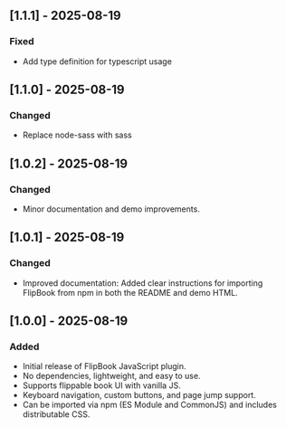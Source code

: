 ## [1.1.1] - 2025-08-19

### Fixed

- Add type definition for typescript usage


## [1.1.0] - 2025-08-19

### Changed

- Replace node-sass with sass

## [1.0.2] - 2025-08-19

### Changed

- Minor documentation and demo improvements.

## [1.0.1] - 2025-08-19

### Changed

- Improved documentation: Added clear instructions for importing FlipBook from npm in both the README and demo HTML.

## [1.0.0] - 2025-08-19

### Added

- Initial release of FlipBook JavaScript plugin.
- No dependencies, lightweight, and easy to use.
- Supports flippable book UI with vanilla JS.
- Keyboard navigation, custom buttons, and page jump support.
- Can be imported via npm (ES Module and CommonJS) and includes distributable CSS.
